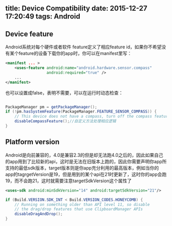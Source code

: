 title: Device Compatibility
date: 2015-12-27 17:20:49
tags: Android
---

## Device feature
Android系统对每个硬件或者软件 feature定义了相应feature id，如果你不希望没有某个feature的设备下载你的app时，你可以在manifest里写：

``` xml
<manifest ... >
    <uses-feature android:name="android.hardware.sensor.compass"
                  android:required="true" />
    ...
</manifest>
```

也可以设置成false，表明不需要，可以在运行时动态检查：

``` java

PackageManager pm = getPackageManager();
if (!pm.hasSystemFeature(PackageManager.FEATURE_SENSOR_COMPASS)) {
    // This device does not have a compass, turn off the compass feature
    disableCompassFeature();//自定义方法处理相应逻辑
}

```
## Platform version

Android是向前兼容的，4.0是兼容2.3的但是却无法跑4.0之后的，因此如果自己的app用到了比较新的api，这时是无法在旧版本上跑的，因此你需要声明你app所支持的最低sdk版本，target版本则是你app充分利用的最高版本，例如当你的app的tagrgetVersion是19，但是用到的某个api在21时更新了，这时你的app会跑19，而不会跑21，这时就需要注意targetSdkVersion这个属性了

``` xml
<uses-sdk android:minSdkVersion="14" android:targetSdkVersion="21"/>
```

``` java
if (Build.VERSION.SDK_INT < Build.VERSION_CODES.HONEYCOMB) {
    // Running on something older than API level 11, so disable
    // the drag/drop features that use ClipboardManager APIs
    disableDragAndDrop();
}
```

